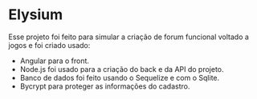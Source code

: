 # Elysium

Esse projeto foi feito para simular a criação de forum funcional voltado a jogos e foi criado usado: 
* Angular para o front.
* Node.js foi usado para a criação do back e da API do projeto.
* Banco de dados foi feito usando o Sequelize e com o Sqlite.
* Bycrypt para proteger as informações do cadastro.

